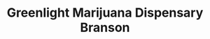 ---
title: "Greenlight Marijuana Dispensary Branson"
url: /branson/greenlight-marijuana-dispensary-branson/
shop: Hanf
---